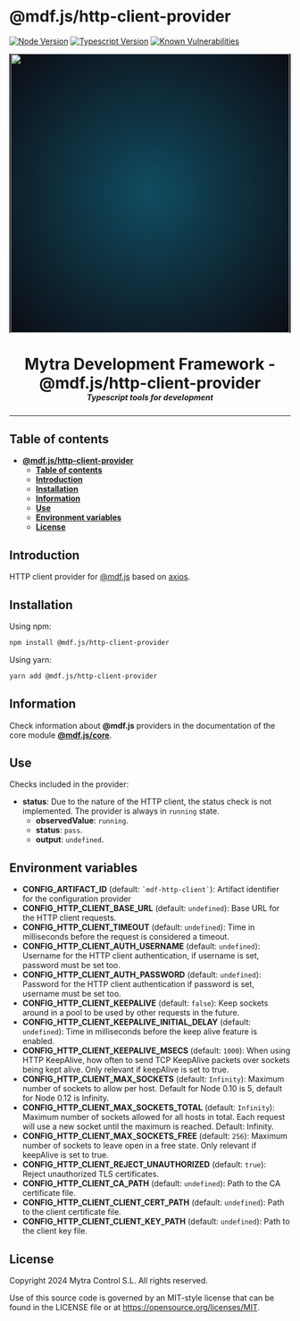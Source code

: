 # **@mdf.js/http-client-provider**

[![Node Version](https://img.shields.io/static/v1?style=flat\&logo=node.js\&logoColor=green\&label=node\&message=%3E=20\&color=blue)](https://nodejs.org/en/)
[![Typescript Version](https://img.shields.io/static/v1?style=flat\&logo=typescript\&label=Typescript\&message=5.4\&color=blue)](https://www.typescriptlang.org/)
[![Known Vulnerabilities](https://img.shields.io/static/v1?style=flat\&logo=snyk\&label=Vulnerabilities\&message=0\&color=300A98F)](https://snyk.io/package/npm/snyk)

<!-- markdownlint-disable MD033 MD041 -->

<p align="center">
  <div style="text-align:center;background-image:radial-gradient(circle farthest-corner at 50% 50%, #104c60, #0c0c13);">
    <img src="https://assets.website-files.com/626a3ef32d23835d9b2e4532/6290ab1e2d3e0d922913a6e3_digitalizacion_ENG.svg"alt="netin"width="500">
  </div>
</p>

<h1 style="text-align:center;margin-bottom:0">Mytra Development Framework - @mdf.js/http-client-provider </h1>
<h5 style="text-align:center;margin-top:0">Typescript tools for development</h5>

<!-- markdownlint-enable MD033 -->

***

## **Table of contents**

- [**@mdf.js/http-client-provider**](#mdfjshttp-client-provider)
  - [**Table of contents**](#table-of-contents)
  - [**Introduction**](#introduction)
  - [**Installation**](#installation)
  - [**Information**](#information)
  - [**Use**](#use)
  - [**Environment variables**](#environment-variables)
  - [**License**](#license)

## **Introduction**

HTTP client provider for [@mdf.js](https://mytracontrol.github.io/mdf.js/) based on [axios](https://www.npmjs.com/package/axios).

## **Installation**

Using npm:

```bash
npm install @mdf.js/http-client-provider
```

Using yarn:

```bash
yarn add @mdf.js/http-client-provider
```

## **Information**

Check information about **@mdf.js** providers in the documentation of the core module [**@mdf.js/core**](https://mytracontrol.github.io/mdf.js/modules/_mdf_js_core.html).

## **Use**

Checks included in the provider:

- **status**: Due to the nature of the HTTP client, the status check is not implemented. The provider is always in `running` state.
  - **observedValue**: `running`.
  - **status**: `pass`.
  - **output**: `undefined`.

## **Environment variables**

- **CONFIG\_ARTIFACT\_ID** (default: `` `mdf-http-client` ``): Artifact identifier for the configuration provider
- **CONFIG\_HTTP\_CLIENT\_BASE\_URL** (default: `undefined`): Base URL for the HTTP client requests.
- **CONFIG\_HTTP\_CLIENT\_TIMEOUT** (default: `undefined`): Time in milliseconds before the request is considered a timeout.
- **CONFIG\_HTTP\_CLIENT\_AUTH\_USERNAME** (default: `undefined`): Username for the HTTP client authentication, if username is set, password must be set too.
- **CONFIG\_HTTP\_CLIENT\_AUTH\_PASSWORD** (default: `undefined`): Password for the HTTP client authentication if password is set, username must be set too.
- **CONFIG\_HTTP\_CLIENT\_KEEPALIVE** (default: `false`): Keep sockets around in a pool to be used by other requests in the future.
- **CONFIG\_HTTP\_CLIENT\_KEEPALIVE\_INITIAL\_DELAY** (default: `undefined`): Time in milliseconds before the keep alive feature is enabled.
- **CONFIG\_HTTP\_CLIENT\_KEEPALIVE\_MSECS** (default: `1000`): When using HTTP KeepAlive, how often to send TCP KeepAlive packets over sockets being kept alive. Only relevant if keepAlive is set to true.
- **CONFIG\_HTTP\_CLIENT\_MAX\_SOCKETS** (default: `Infinity`): Maximum number of sockets to allow per host. Default for Node 0.10 is 5, default for Node 0.12 is Infinity.
- **CONFIG\_HTTP\_CLIENT\_MAX\_SOCKETS\_TOTAL** (default: `Infinity`): Maximum number of sockets allowed for all hosts in total. Each request will use a new socket until the maximum is reached. Default: Infinity.
- **CONFIG\_HTTP\_CLIENT\_MAX\_SOCKETS\_FREE** (default: `256`): Maximum number of sockets to leave open in a free state. Only relevant if keepAlive is set to true.
- **CONFIG\_HTTP\_CLIENT\_REJECT\_UNAUTHORIZED** (default: `true`): Reject unauthorized TLS certificates.
- **CONFIG\_HTTP\_CLIENT\_CA\_PATH** (default: `undefined`): Path to the CA certificate file.
- **CONFIG\_HTTP\_CLIENT\_CLIENT\_CERT\_PATH** (default: `undefined`): Path to the client certificate file.
- **CONFIG\_HTTP\_CLIENT\_CLIENT\_KEY\_PATH** (default: `undefined`): Path to the client key file.

## **License**

Copyright 2024 Mytra Control S.L. All rights reserved.

Use of this source code is governed by an MIT-style license that can be found in the LICENSE file or at <https://opensource.org/licenses/MIT>.
